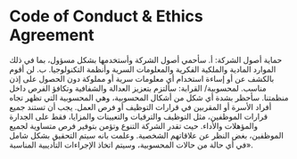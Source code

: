 # Code of Conduct & Ethics Agreement

حماية أصول الشركة: أ. سأحمي أصول الشركة وأستخدمها بشكل مسؤول، بما في ذلك الموارد المادية والملكية الفكرية والمعلومات السرية وأنظمة التكنولوجيا. ب. لن أقوم بالكشف عن أو إساءة استخدام أي معلومات سرية أو مملوكة دون الحصول على إذن مناسب. لمحسوبية/ القرابة: سألتزم بتعزيز العدالة والشفافية وتكافؤ الفرص داخل منظمتنا. سأحظر بشدة أي شكل من أشكال المحسوبية، وهي المحسوبية التي تظهر تجاه أفراد الأسرة أو المقربين في قرارات التوظيف أو فرص العمل. يجب أن تستند جميع قرارات الموظفين، مثل التوظيف والترقيات والتعيينات والمزايا، فقط على الجدارة والمؤهلات والأداء. حيث تقدر الشركة التنوع وتؤمن بتوفير فرص متساوية لجميع الموظفين، بغض النظر عن علاقاتهم الشخصية. وعلمت بانه سيتم التحقيق بشكل شامل في أي حالة من حالات المحسوبية، وسيتم اتخاذ الإجراءات التأديبية المناسبة».
